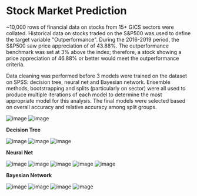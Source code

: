 # Stock Market Prediction

~10,000 rows of financial data on stocks from 15+ GICS sectors were collated. Historical data on stocks traded on the S&P500 was used to define the target variable "Outperformance". During the 2016-2019 period, the S&P500 saw price appreciation of of 43.88%. The outperformance benchmark was set at 3% above the index; therefore, a stock  showing a price appreciation of 46.88% or better would meet the outperformance criteria.

Data cleaning was performed before 3 models were trained on the dataset on SPSS: decision tree, neural net and Bayesian network. Ensemble methods, bootstrapping and splits (particularly on sector) were all used to produce multiple iterations of each model to determine the most appropriate model for this analysis. The final models were selected based on overall accuracy and relative accuracy among split groups. 




![image](https://user-images.githubusercontent.com/78432605/106653930-6ffebd80-6565-11eb-8994-b8e874e14176.png)
![image](https://user-images.githubusercontent.com/78432605/106653116-60cb4000-6564-11eb-831d-aa4ac8dd189f.png)


**Decision Tree**

![image](https://user-images.githubusercontent.com/78432605/106653609-09799f80-6565-11eb-88d8-c04bcad8944c.png)
![image](https://user-images.githubusercontent.com/78432605/106653765-3fb71f00-6565-11eb-8873-c8a600ef5c1f.png)
![image](https://user-images.githubusercontent.com/78432605/106653124-63c63080-6564-11eb-92a6-2558d619fbd8.png)


**Neural Net**

![image](https://user-images.githubusercontent.com/78432605/106653496-dd5e1e80-6564-11eb-8d68-5b5ef156c1a1.png)
![image](https://user-images.githubusercontent.com/78432605/106653529-ed75fe00-6564-11eb-80f1-6b9711eaffab.png)
![image](https://user-images.githubusercontent.com/78432605/106653131-66288a80-6564-11eb-993a-56e73c67c797.png)
![image](https://user-images.githubusercontent.com/78432605/106653162-6e80c580-6564-11eb-8fed-3dc3a061b8db.png)
![image](https://user-images.githubusercontent.com/78432605/106653172-704a8900-6564-11eb-990a-34b4af67acde.png)



**Bayesian Network**

![image](https://user-images.githubusercontent.com/78432605/106653548-f23ab200-6564-11eb-9c33-1fa0c5922cc1.png)
![image](https://user-images.githubusercontent.com/78432605/106653179-73457980-6564-11eb-9b89-a11ab5c25f67.png)
![image](https://user-images.githubusercontent.com/78432605/106653183-7476a680-6564-11eb-8688-2eeb889db94d.png)
![image](https://user-images.githubusercontent.com/78432605/106653187-76d90080-6564-11eb-9361-1ea11db37d97.png)

